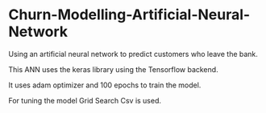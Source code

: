 # Churn-Modelling-Artificial-Neural-Network
Using an artificial neural network to predict customers who leave the bank. 

This ANN uses the keras library using the Tensorflow backend. 

It uses adam optimizer and 100 epochs to train the model.

For tuning the model Grid Search Csv is used.
